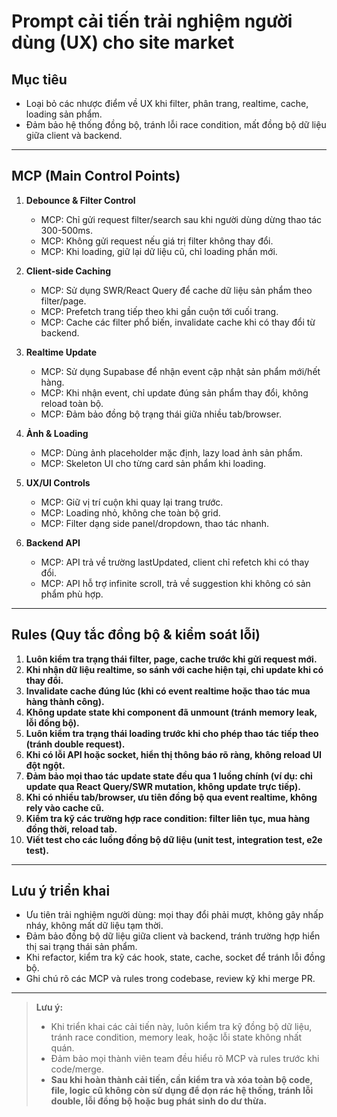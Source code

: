 # Prompt cải tiến trải nghiệm người dùng (UX) cho site market

## Mục tiêu
- Loại bỏ các nhược điểm về UX khi filter, phân trang, realtime, cache, loading sản phẩm.
- Đảm bảo hệ thống đồng bộ, tránh lỗi race condition, mất đồng bộ dữ liệu giữa client và backend.

---

## MCP (Main Control Points)
1. **Debounce & Filter Control**
   - MCP: Chỉ gửi request filter/search sau khi người dùng dừng thao tác 300-500ms.
   - MCP: Không gửi request nếu giá trị filter không thay đổi.
   - MCP: Khi loading, giữ lại dữ liệu cũ, chỉ loading phần mới.

2. **Client-side Caching**
   - MCP: Sử dụng SWR/React Query để cache dữ liệu sản phẩm theo filter/page.
   - MCP: Prefetch trang tiếp theo khi gần cuộn tới cuối trang.
   - MCP: Cache các filter phổ biến, invalidate cache khi có thay đổi từ backend.

3. **Realtime Update**
   - MCP: Sử dụng Supabase để nhận event cập nhật sản phẩm mới/hết hàng.
   - MCP: Khi nhận event, chỉ update đúng sản phẩm thay đổi, không reload toàn bộ.
   - MCP: Đảm bảo đồng bộ trạng thái giữa nhiều tab/browser.

4. **Ảnh & Loading**
   - MCP: Dùng ảnh placeholder mặc định, lazy load ảnh sản phẩm.
   - MCP: Skeleton UI cho từng card sản phẩm khi loading.

5. **UX/UI Controls**
   - MCP: Giữ vị trí cuộn khi quay lại trang trước.
   - MCP: Loading nhỏ, không che toàn bộ grid.
   - MCP: Filter dạng side panel/dropdown, thao tác nhanh.

6. **Backend API**
   - MCP: API trả về trường lastUpdated, client chỉ refetch khi có thay đổi.
   - MCP: API hỗ trợ infinite scroll, trả về suggestion khi không có sản phẩm phù hợp.

---

## Rules (Quy tắc đồng bộ & kiểm soát lỗi)

1. **Luôn kiểm tra trạng thái filter, page, cache trước khi gửi request mới.**
2. **Khi nhận dữ liệu realtime, so sánh với cache hiện tại, chỉ update khi có thay đổi.**
3. **Invalidate cache đúng lúc (khi có event realtime hoặc thao tác mua hàng thành công).**
4. **Không update state khi component đã unmount (tránh memory leak, lỗi đồng bộ).**
5. **Luôn kiểm tra trạng thái loading trước khi cho phép thao tác tiếp theo (tránh double request).**
6. **Khi có lỗi API hoặc socket, hiển thị thông báo rõ ràng, không reload UI đột ngột.**
7. **Đảm bảo mọi thao tác update state đều qua 1 luồng chính (ví dụ: chỉ update qua React Query/SWR mutation, không update trực tiếp).**
8. **Khi có nhiều tab/browser, ưu tiên đồng bộ qua event realtime, không rely vào cache cũ.**
9. **Kiểm tra kỹ các trường hợp race condition: filter liên tục, mua hàng đồng thời, reload tab.**
10. **Viết test cho các luồng đồng bộ dữ liệu (unit test, integration test, e2e test).**

---

## Lưu ý triển khai
- Ưu tiên trải nghiệm người dùng: mọi thay đổi phải mượt, không gây nhấp nháy, không mất dữ liệu tạm thời.
- Đảm bảo đồng bộ dữ liệu giữa client và backend, tránh trường hợp hiển thị sai trạng thái sản phẩm.
- Khi refactor, kiểm tra kỹ các hook, state, cache, socket để tránh lỗi đồng bộ.
- Ghi chú rõ các MCP và rules trong codebase, review kỹ khi merge PR.

---

> **Lưu ý:**
> - Khi triển khai các cải tiến này, luôn kiểm tra kỹ đồng bộ dữ liệu, tránh race condition, memory leak, hoặc lỗi state không nhất quán.
> - Đảm bảo mọi thành viên team đều hiểu rõ MCP và rules trước khi code/merge.
> - **Sau khi hoàn thành cải tiến, cần kiểm tra và xóa toàn bộ code, file, logic cũ không còn sử dụng để dọn rác hệ thống, tránh lỗi double, lỗi đồng bộ hoặc bug phát sinh do dư thừa.**

